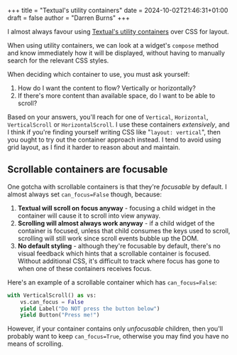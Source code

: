 +++
title = "Textual's utility containers"
date = 2024-10-02T21:46:31+01:00
draft = false
author = "Darren Burns"
+++

I almost always favour using [Textual's utility containers](https://textual.textualize.io/guide/layout/#utility-containers) over CSS for layout.

When using utility containers, we can look at a widget's `compose` method and know immediately how it will be displayed, without having to manually search
for the relevant CSS styles.

When deciding which container to use, you must ask yourself:

1. How do I want the content to flow? Vertically or horizontally?
2. If there's more content than available space, do I want to be able to scroll?

Based on your answers, you'll reach for one of `Vertical`, `Horizontal`, `VerticalScroll` or `HorizontalScroll`. I use these containers *extensively*, and I think if you're finding yourself writing CSS like "`layout: vertical`", then you ought to try out the container approach instead. I tend to avoid using grid layout, as I find it harder to reason about and maintain.

## Scrollable containers are focusable

One gotcha with scrollable containers is that they're *focusable* by default. I almost always set `can_focus=False` though, because:

1. **Textual will scroll on focus anyway** - focusing a child widget in the container will cause it to scroll into view anyway.
2. **Scrolling will almost always work anyway** - if a child widget of the container is focused, unless that child consumes the keys used to scroll, scrolling will still work since scroll events bubble up the DOM.
3. **No default styling** - although they're focusable by default, there's no visual feedback which hints that a scrollable container is focused. Without additional CSS, it's difficult to track where focus has gone to when one of these containers receives focus.

Here's an example of a scrollable container which has `can_focus=False`:

```python
with VerticalScroll() as vs:
	vs.can_focus = False
	yield Label("Do NOT press the button below")
	yield Button("Press me!")
```

However, if your container contains only *unfocusable* children, then you'll probably want to keep `can_focus=True`, otherwise you may find you have no means of scrolling.
